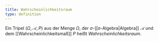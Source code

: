```yaml
---
title: Wahrscheinlichkeitsraum
type: definition
---
```


Ein Tripel $(\Omega, \mathcal{A}, P)$ aus der Menge $\Omega$, der $\sigma$-[[σ-Algebra|Algebra]] $\mathcal{A}$ und dem  [[Wahrscheinlichkeitsmaß]] $P$ heißt *Wahrscheinlichkeitsraum*.
